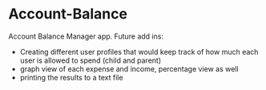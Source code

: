 # Account-Balance
Account Balance Manager app.
Future add ins:
- Creating different user profiles that would keep track of how much each user is allowed to spend (child and parent)
- graph view of each expense and income, percentage view as well
- printing the results to a text file
